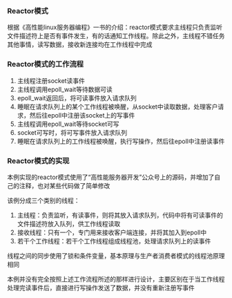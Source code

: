### Reactor模式
根据《高性能linux服务器编程》一书的介绍：reactor模式要求主线程只负责监听文件描述符上是否有事件发生，有的话通知工作线程。除此之外，主线程不错任务其他事情，读写数据，接收新连接均在工作线程中完成

### Reactor模式的工作流程
1) 主线程注册socket读事件
2) 主线程调用epoll\_wait等待数据可读
3) epoll_wait返回后，将可读事件放入请求队列
4) 睡眠在请求队列上的某个工作线程被唤醒，从socket中读取数据，处理客户请求，然后往epoll中注册该socket上的写事件
5) 主线程调用epoll_wait等待socket可写
6) socket可写时，将可写事件放入请求队列
7) 睡眠在请求队列上的工作线程被唤醒，执行写操作，然后往epoll中注册读事件

### Reactor模式的实现
本例实现的reactor模式使用了“高性能服务器开发”公众号上的源码，并增加了自己的注释，也对某些代码做了简单修改

该例分成三个类别的线程：
1) 主线程：负责监听，有读事件，则将其放入请求队列，代码中将有可读事件的文件描述符放入队列，供工作线程读取
2) 接收线程：只有一个，专门用来接收客户端连接，并将其加入到epoll中
3) 若干个工作线程：若干个工作线程组成线程池，处理请求队列上的读事件<br>

线程之间的同步使用了锁和条件变量，基本原理与生产者消费者模式的线程池原理相同

本例并没有完全按照上述工作流程所述的那样进行设计，主要区别在于当工作线程处理完读事件后，直接进行写操作发送了数据，并没有重新注册写事件



